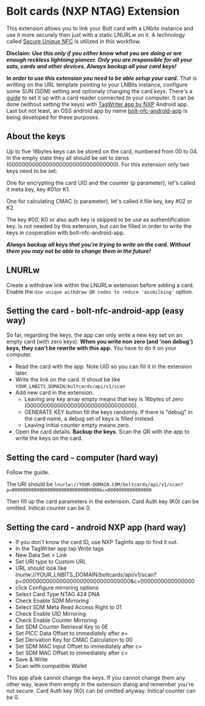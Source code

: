 # Bolt cards (NXP NTAG) Extension

This extension allows you to link your Bolt card with a LNbits instance and use it more securely then just with a static LNURLw on it. A technology called [Secure Unique NFC](https://mishka-scan.com/blog/secure-unique-nfc) is utilized in this workflow. 

**Disclaim:** ***Use this only if you either know what you are doing or are enough reckless lightning pioneer. Only you are responsible for all your sats, cards and other devices. Always backup all your card keys!***

***In order to use this extension you need to be able setup your card.*** That is writting on the URL template pointing to your LNBits instance, configure some SUN (SDM) setting and optionaly changing the card keys. There's a [guide](https://www.whitewolftech.com/articles/payment-card/) to set it up with a card reader connected to your computer. It can be done (without setting the keys) with [TagWriter app by NXP](https://play.google.com/store/apps/details?id=com.nxp.nfc.tagwriter) Android app. Last but not least, an OSS android app by name [bolt-nfc-android-app](https://github.com/boltcard/bolt-nfc-android-app) is being developed for these purposes.

## About the keys

Up to five 16bytes keys can be stored on the card, numbered from 00 to 04. In the empty state they all should be set to zeros (00000000000000000000000000000000). For this extension only two keys need to be set:

One for encrypting the card UID and the counter (p parameter), let's called it meta key, key #01or K1.

One for calculating CMAC (c parameter), let's called it file key, key #02 or K2.

The key #00, K0 or also auth key is skipped to be use as authentification key. Is not needed by this extension, but can be filled in order to write the keys in cooperation with bolt-nfc-android-app. 

***Always backup all keys that you're trying to write on the card. Without them you may not be able to change them in the future!***

## LNURLw 
Create a withdraw link within the LNURLw extension before adding a card. Enable the `Use unique withdraw QR codes to reduce 'assmilking'` option. 

## Setting the card - bolt-nfc-android-app (easy way)
So far, regarding the keys, the app can only write a new key set on an empty card (with zero keys). **When you write non zero (and 'non debug') keys, they can't be rewrite with this app.** You have to do it on your computer. 

- Read the card with the app. Note UID so you can fill it in the extension later.
- Write the link on  the card. It shoud be like `YOUR_LNBITS_DOMAIN/boltcards/api/v1/scan`
- Add new card in the extension. 
    - Leaving any key array empty means that key is 16bytes of zero (00000000000000000000000000000000). 
    - GENERATE KEY button fill the keys randomly. If there is "debug" in the card name, a debug set of keys is filled instead.
    - Leaving initial counter empty means zero. 
- Open the card details. **Backup the keys.** Scan the QR with the app to write the keys on the card.

## Setting the card - computer (hard way)

Follow the guide. 

The URI should be `lnurlw://YOUR-DOMAIN.COM/boltcards/api/v1/scan?p=00000000000000000000000000000000&c=0000000000000000`

Then fill up the card parameters in the extension. Card Auth key (K0) can be omitted. Initical counter can be 0.

## Setting the card - android NXP app (hard way)
- If you don't know the card ID, use NXP TagInfo app to find it out.
- In the TagWriter app tap Write tags
- New Data Set > Link
- Set URI type to Custom URL
- URL should look like lnurlw://YOUR_LNBITS_DOMAIN/boltcards/api/v1/scan?p=00000000000000000000000000000000&c=0000000000000000
- click Configure mirroring options
- Select Card Type NTAG 424 DNA
- Check Enable SDM Mirroring
- Select SDM Meta Read Access Right to 01
- Check Enable UID Mirroring
- Check Enable Counter Mirroring
- Set SDM Counter Retrieval Key to 0E
- Set PICC Data Offset to immediately after e=
- Set Derivation Key for CMAC Calculation to 00
- Set SDM MAC Input Offset to immediately after c=
- Set SDM MAC Offset to immediately after c=
- Save & Write
- Scan with compatible Wallet

This app afaik cannot change the keys. If you cannot change them any other way, leave them empty in the extension dialog and remember you're not secure. Card Auth key (K0) can be omitted anyway. Initical counter can be 0.
